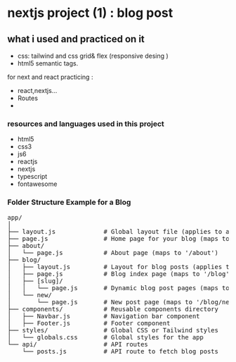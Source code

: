 # nextjs project (1) : blog post

## what i used and practiced on it

- css: tailwind and css grid& flex (responsive desing )
- html5 semantic tags.

for next and react practicing :

- react,nextjs...
- Routes
-

### resources and languages used in this project

- html5
- css3
- js6
- reactjs
- nextjs
- typescript
- fontawesome

### Folder Structure Example for a Blog

<pre>
app/
│
├── layout.js             # Global layout file (applies to all pages)
├── page.js               # Home page for your blog (maps to '/')
├── about/
│   └── page.js           # About page (maps to '/about')
├── blog/
│   ├── layout.js         # Layout for blog posts (applies to all blog pages)
│   ├── page.js           # Blog index page (maps to '/blog')
│   ├── [slug]/
│   │   └── page.js       # Dynamic blog post pages (maps to '/blog/:slug')
│   └── new/
│       └── page.js       # New post page (maps to '/blog/new')
├── components/           # Reusable components directory
│   ├── Navbar.js         # Navigation bar component
│   ├── Footer.js         # Footer component
├── styles/               # Global CSS or Tailwind styles
│   └── globals.css       # Global styles for the app
└── api/                  # API routes
    └── posts.js          # API route to fetch blog posts
</pre>
